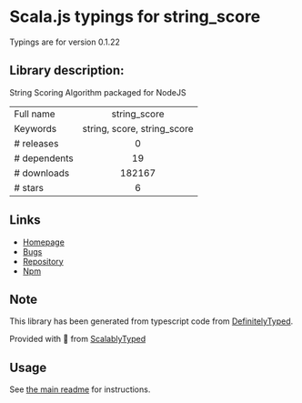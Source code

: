 
# Scala.js typings for string_score

Typings are for version 0.1.22

## Library description:
String Scoring Algorithm packaged for NodeJS

|                    |                 |
| ------------------ | :-------------: |
| Full name          | string_score |
| Keywords           | string, score, string_score |
| # releases         | 0 |
| # dependents       | 19 |
| # downloads        | 182167 |
| # stars            | 6 |

## Links
- [Homepage](https://github.com/joshaven/string_score)
- [Bugs](https://github.com/joshaven/string_score/issues)
- [Repository](https://github.com/joshaven/string_score)
- [Npm](https://www.npmjs.com/package/string_score)
    


## Note
This library has been generated from typescript code from [DefinitelyTyped](https://definitelytyped.org).

Provided with :purple_heart: from [ScalablyTyped](https://github.com/oyvindberg/ScalablyTyped)

## Usage
See [the main readme](../../readme.md) for instructions.


